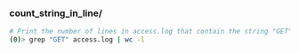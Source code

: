 ### count_string_in_line/

```bash
# Print the number of lines in access.log that contain the string "GET".
(0)> grep "GET" access.log | wc -l
```
